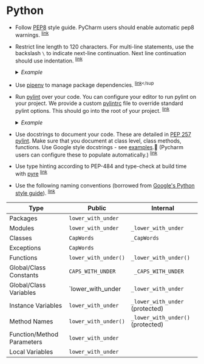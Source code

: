 # Python

- <a name="use-pep8"></a>
  Follow [PEP8](https://pep8.org/) style guide. 
  PyCharm users should enable automatic pep8 warnings.
  <sup>[link](#use-pep8)</sup>

- <a name="multi-line-statements"></a>
  Restrict line length to 120 characters. For multi-line statements, use the backslash `\` to indicate next-line continuation. Next line continuation should use indentation.
    <sup>[link](#multi-line-statements)</sup>
    <details>
    <summary><em>Example</em></summary>

    ```python
    string_variable = "This string variable is " \
                  	  "defined over two lines"
    ```
  </details>

- <a name="use-pipenv"></a>
  Use [pipenv](https://pipenv.readthedocs.io/en/latest/) to manage package dependencies.
  <sup>[link](#use-pipenv)</sup

- <a name="run-pylint"></a>
  Run [pylint](https://pylint.readthedocs.io/en/1.9/user_guide/ide-integration.html) over your code.
  You can configure your editor to run pylint on your project. We provide a custom [pylintrc](../pylintrc) file to override standard pylint options. This should go into the root of your project.
    <sup>[link](#run-pylint)</sup>
    <details>
    <summary><em>Example</em></summary>

    ```bash
    $ pipenv install pylint --dev
    
    # run on a python file
    $ pipenv run pylint my_python_file.py
    
    # run on a python project
    $ pipenv run pylint my-project/
    ```
  </details>

- <a name="use-docstrings"></a>
  Use docstrings to document your code. These are detailed in [PEP 257](https://www.python.org/dev/peps/pep-0257/) [pylint](https://pylint.readthedocs.io/en/1.9/user_guide/ide-integration.html). Make sure that you document at class level, class methods, functions. Use Google style docstrings - see [examples](https://sphinxcontrib-napoleon.readthedocs.io/en/latest/example_google.html). (Pycharm users can configure these to populate automatically.)
  <sup>[link](#use-docstrings)</sup>

- <a name="use-type-hinting"></a>
  Use type hinting according to PEP-484 and type-check at build time with [pyre](https://github.com/facebook/pyre-check)
  <sup>[link](#use-type-hinting)</sup>

- <a name="naming-conventions"></a>
  Use the following naming conventions (borrowed from [Google's Python style guide](https://github.com/google/styleguide/blob/gh-pages/pyguide.md)).
  <sup>[link](#naming-conventions)</sup>

Type | Public | Internal
-- | -- | --
Packages | `lower_with_under` |  
Modules | `lower_with_under` | `_lower_with_under`
Classes | `CapWords` | `_CapWords`
Exceptions | `CapWords` |  
Functions | `lower_with_under()` | `_lower_with_under()`
Global/Class Constants | `CAPS_WITH_UNDER` |` _CAPS_WITH_UNDER`
Global/Class Variables | `lower_with_under | `_lower_with_under`
Instance Variables | `lower_with_under` | `_lower_with_under` (protected)
Method Names | `lower_with_under()` | `_lower_with_under()` (protected)
Function/Method Parameters | `lower_with_under` |  
Local Variables | `lower_with_under`
